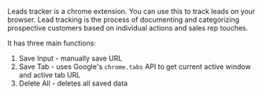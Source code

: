 Leads tracker is a chrome extension. You can use this to track leads on your browser. Lead tracking is the process of documenting and categorizing prospective customers based on individual actions and sales rep touches. 

It has three main functions:

1. Save Input - manually save URL
2. Save Tab - uses Google's `chrome.tabs` API to get current active window and active tab URL
3. Delete All - deletes all saved data




